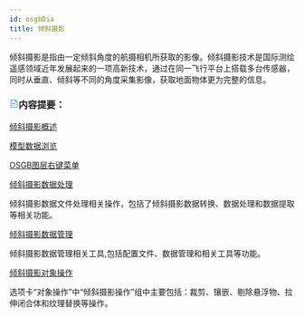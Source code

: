 ```yaml
---
id: osgbDia
title: 倾斜摄影  
---  
```

倾斜摄影是指由一定倾斜角度的航摄相机所获取的影像。倾斜摄影技术是国际测绘遥感领域近年发展起来的一项高新技术，通过在同一飞行平台上搭载多台传感器，同时从垂直、倾斜等不同的角度采集影像，获取地面物体更为完整的信息。

### ![](../../img/read.gif)内容提要：

 [倾斜摄影概述](Aboutosgb)

 [模型数据浏览](OSGBDataBrowse)

 [OSGB图层右键菜单](OSGBLayerContextMenu)


[倾斜摄影数据处理](OSGBDataProcessing/OSGBDataProcessing)

倾斜摄影数据文件处理相关操作，包括了倾斜摄影数据转换、数据处理和数据提取等相关功能。


[倾斜摄影数据管理](OSGBFilesManagement/OSGBFilesManagement)

倾斜摄影数据管理相关工具,包括配置文件、数据管理和相关工具等功能。


[倾斜摄影对象操作](OSGBObjOperation/OSGBObjOperation)

选项卡“对象操作”中“倾斜摄影操作”组中主要包括：裁剪、镶嵌、剔除悬浮物、拉伸闭合体和纹理替换等操作。






